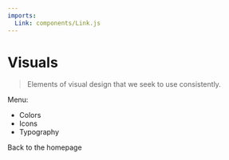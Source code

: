 ```yaml
---
imports:
  Link: components/Link.js
---
```


# Visuals

> Elements of visual design that we seek to use consistently.

Menu:

* <Link to="/visuals/colors">Colors</Link>
* <Link to="/visuals/icons">Icons</Link>
* <Link to="/visuals/typography">Typography</Link>

<Link to="/">Back to the homepage</Link>
